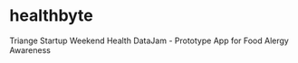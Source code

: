 healthbyte
==========

Triange Startup Weekend Health DataJam - Prototype App for Food Alergy Awareness
